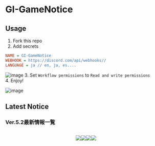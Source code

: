 # GI-GameNotice

## Usage
1. Fork this repo
2. Add secrets
```ini
NAME = GI-GameNotice
WEBHOOK = https://discord.com/api/webhooks//
LANGUAGE = ja // en, ja, es....
```
![image](https://github.com/c2t-r/GI-GameNotice/assets/80561604/63d8a4f2-9ec2-49d7-a637-44d728b2f945)
3. Set `Workflow permissions` to `Read and write permissions`  
4. Enjoy!

![image](https://github.com/c2t-r/GI-GameNotice/assets/80561604/24ec6182-cd99-4969-ab59-1d65c886077a)

## Latest Notice
<start>

### Ver.5.2最新情報一覧
<img src="">
<p style="white-space: pre-wrap; min-height: 1.5em; text-align: center;"><img src="https://sdk.hoyoverse.com/upload/ann/2024/11/19/11af308031884ab87cd1ff0218516506_1778526745303003790.jpg" href="" style="vertical-align:middle;"><img src="https://sdk.hoyoverse.com/upload/ann/2024/11/19/930c5c6031ddcbdc0543bbc254297f54_8489813054080158773.jpg" href="" style="vertical-align:middle;"><img src="https://sdk.hoyoverse.com/upload/ann/2024/11/19/85a5cb61bbd0f2e892493e7eba849f84_8034389105570812668.jpg" href="" style="vertical-align:middle;"><img src="https://sdk.hoyoverse.com/upload/ann/2024/11/19/34758fb8636dca80bfdb207f03f13c31_5786367783545186588.jpg" href="" style="vertical-align:middle;"></p>

<end>
